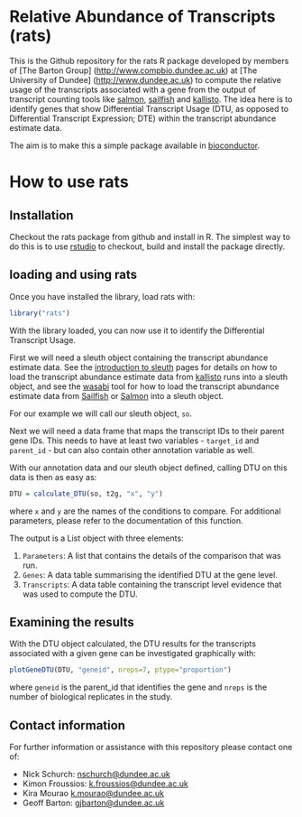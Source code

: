# Relative Abundance of Transcripts (rats)

This is the Github repository for the rats R package developed by members of [The Barton Group] (http://www.compbio.dundee.ac.uk) at [The University of Dundee] (http://www.dundee.ac.uk) to compute the relative usage of the transcripts associated with a gene from the output of transcript counting tools like [salmon](http://combine-lab.github.io/salmon/), [sailfish](http://www.cs.cmu.edu/~ckingsf/software/sailfish/) and [kallisto](http://pachterlab.github.io/kallisto/). The idea here is to identify genes that show Differential Transcript Usage (DTU, as opposed to Differential Transcript Expression; DTE) within the transcript abundance estimate data.

The aim is to make this a simple package available in [bioconductor](http://bioconductor.org/).

# How to use rats

## Installation

Checkout the rats package from github and install in R. The simplest way to do this is to use [rstudio](https://www.rstudio.com/) to checkout, build and install the package directly.

## loading and using rats

Once you have installed the library, load rats with:

```r
library("rats")
```

With the library loaded, you can now use it to identify the Differential Transcript Usage. 

First we will need a sleuth object containing the transcript abundance estimate data. See the [introduction to sleuth](https://rawgit.com/pachterlab/sleuth/master/inst/doc/intro.html) pages for details on how to load the transcript abundance estimate data from [kallisto](https://pachterlab.github.io/kallisto/) runs into a sleuth object, and see the [wasabi](https://github.com/COMBINE-lab/wasabi) tool for how to load the transcript abundance estimate data from   [Sailfish](https://github.com/kingsfordgroup/sailfish) or [Salmon](https://github.com/COMBINE-lab/salmon) into a sleuth object.

For our example we will call our sleuth object, `so`. 

Next we will need a data frame that maps the transcript IDs to their parent gene IDs. This needs to have at least two variables - `target_id` and `parent_id` - but can also contain other annotation variable as well.

With our annotation data and our sleuth object defined, calling DTU on this data is then as easy as:

```r
DTU = calculate_DTU(so, t2g, "x", "y")
```

where `x` and `y` are the names of the conditions to compare. For additional parameters, please refer to the documentation of this function.

The output is a List object with three elements: 

1. `Parameters`: A list that contains the details of the comparison that was run.
2. `Genes`: A data table summarising the identified DTU at the gene level.
3. `Transcripts`: A data table containing the transcript level evidence that was used to compute the DTU.

## Examining the results

With the DTU object calculated, the DTU results for the transcripts associated with a given gene can be investigated graphically with:

```r
plotGeneDTU(DTU, "geneid", nreps=7, ptype="proportion")
```

where `geneid` is the parent_id that identifies the gene and `nreps` is the number of biological replicates in the study.

## Contact information

For further information or assistance with this repository please contact one of:

* Nick Schurch: <nschurch@dundee.ac.uk>
* Kimon Froussios: <k.froussios@dundee.ac.uk>
* Kira Mourao <k.mourao@dundee.ac.uk>
* Geoff Barton: <gjbarton@dundee.ac.uk>

